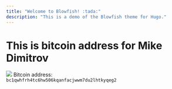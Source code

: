 ```yaml
---
title: "Welcome to Blowfish! :tada:"
description: "This is a demo of the Blowfish theme for Hugo."
---
```

# This is bitcoin address for Mike Dimitrov
<img src="/img/btc-scan.jpeg" >
Bitcoin address:

<div class="highlight">
        <code>bc1qwhfrh4tc6hw506kqanfacjwwm7du2lhtkyqeg2</code>
</div>
